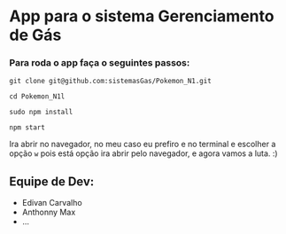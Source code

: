 # App para o sistema Gerenciamento de Gás

### Para roda o app faça o seguintes passos:
`git clone git@github.com:sistemasGas/Pokemon_N1.git`

`cd Pokemon_N1l`

`sudo npm install`

`npm start`

Ira abrir no navegador, no meu caso eu prefiro e no terminal e escolher a opção `w` pois está opção ira abrir pelo navegador, e agora vamos a luta. :)

Equipe de Dev:
---
- Edivan Carvalho
- Anthonny Max
- ...
